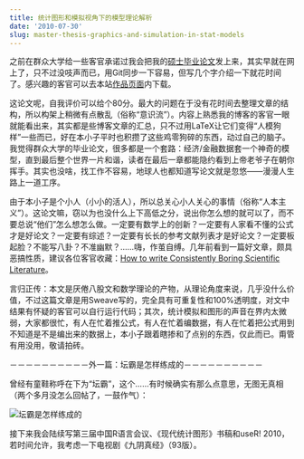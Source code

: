 ```yaml
---
title: 统计图形和模拟视角下的模型理论解析
date: '2010-07-30'
slug: master-thesis-graphics-and-simulation-in-stat-models
---
```


之前在群众大学给一些客官承诺过我会把我的[硕士毕业论文](https://github.com/downloads/yihui/yihui.github.com/master-thesis-Yihui-Xie.pdf)发上来，其实早就在网上了，只不过没吱声而已，用Git同步一下容易，但写几个字介绍一下就花时间了。感兴趣的客官可以去本站[作品页面](/cn/publication/)内下载。

这论文呢，自我评价可以给个80分。最大的问题在于没有花时间去整理文章的结构，所以构架上稍微有点散乱（俗称“意识流”）。内容上熟悉我的博客的客官一眼就能看出来，其实都是些博客文章的汇总，只不过用LaTeX让它们变得“人模狗样”一些而已，好在本小子平时也积攒了这些鸡零狗碎的东西，动过自己的脑子。我觉得群众大学的毕业论文，很多都是一个套路：经济/金融数据套一个神奇的模型，直到最后整个世界一片和谐，读者在最后一章都能隐约看到上帝老爷子在朝你挥手。其实也没啥，找工作不容易，地球人也都知道写论文就是忽悠——漫漫人生路上一道工序。

由于本小子是个小人（小小的活人），所以总关心小人关心的事情（俗称“人本主义”）。这论文嘛，窃以为也没什么上下高低之分，说出你怎么想的就可以了，而不要总说“他们”怎么想怎么做。一定要有数学上的创新？一定要有人家看不懂的公式才是好论文？一定要有综述？一定要有长长的参考文献列表才是好论文？一定要板起脸？不能写八卦？不准幽默？……嗨，作茧自缚。几年前看到一篇好文章，颇具恶搞性质，建议各位客官收藏：[How to write Consistently Boring Scientific Literature](http://www.philippeweil.com/links/BoringWriting.pdf)。

言归正传：本文是厌倦八股文和数学理论的产物，从理论角度来说，几乎没什么价值，不过这篇文章是用Sweave写的，完全具有可重复性和100%透明度，对文中结果有怀疑的客官可以自行运行代码；其次，统计模拟和图形的声音在界内太微弱，大家都很忙，有人在忙着推公式，有人在忙着编数据，有人在忙着把公式用到不知道是不是编出来的数据上，本小子跟着瞎掺和了点别的东西，仅此而已。甭管有用没用，敬请拍砖。

－－－－－－－－－－外一篇：坛霸是怎样练成的－－－－－－－－－－

曾经有童鞋称呼在下为“坛霸”，这个……有时候确实有那么点意思，无图无真相（两个多月没怎么回帖了，一鼓作气）：

![坛霸是怎样练成的](https://db.yihui.name/imgur/SxJ0Y.gif)

接下来我会陆续写第三届中国R语言会议、《现代统计图形》书稿和useR! 2010，若时间允许，我考虑一下电视剧《九阴真经》（93版）。

